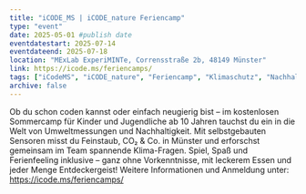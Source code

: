 ```yaml
---
title: "iCODE_MS | iCODE_nature Feriencamp"
type: "event"
date: 2025-05-01 #publish date
eventdatestart: 2025-07-14
eventdateend: 2025-07-18
location: "MExLab ExperiMINTe, Corrensstraße 2b, 48149 Münster"
link: https://icode.ms/feriencamps/
tags: ["iCodeMS", "iCODE_nature", "Feriencamp", "Klimaschutz", "Nachhaltigkeit"]
archive: false
---
```


Ob du schon coden kannst oder einfach neugierig bist – im kostenlosen Sommercamp für Kinder und Jugendliche ab 10 Jahren tauchst du ein in die Welt von Umweltmessungen und Nachhaltigkeit. Mit selbstgebauten Sensoren misst du Feinstaub, CO₂ & Co. in Münster und erforschst gemeinsam im Team spannende Klima-Fragen. Spiel, Spaß und Ferienfeeling inklusive – ganz ohne Vorkenntnisse, mit leckerem Essen und jeder Menge Entdeckergeist! Weitere Informationen und Anmeldung unter: https://icode.ms/feriencamps/
